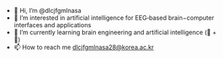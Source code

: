 - 👋 Hi, I’m @dlcjfgmlnasa
- 👀 I’m interested in artificial intelligence for EEG‐based brain−computer interfaces and applications
- 🌱 I’m currently learning brain engineering and artificial intelligence (🧠 + 🤖)
- 📫 How to reach me dlcjfgmlnasa28@korea.ac.kr

<!---
dlcjfgmlnasa/dlcjfgmlnasa is a ✨ special ✨ repository because its `README.md` (this file) appears on your GitHub profile.
You can click the Preview link to take a look at your changes.
--->
